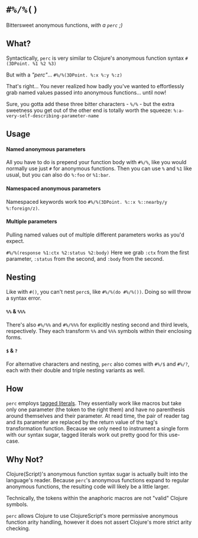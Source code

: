 # `#%/%()`

Bittersweet anonymous functions, _with a `perc` ;)_


## What?

Syntactically, `perc` is very similar to Clojure's anonymous function syntax `#(3DPoint. %1 %2 %3)`

But with a _"perc"_... `#%/%(3DPoint. %:x %:y %:z)`

That's right... You never realized how badly you've wanted to effortlessly grab named values passed into anonymous functions... until now!

Sure, you gotta add these three bitter characters - `%/%` - but the extra sweetness you get out of the other end is totally worth the squeeze: `%:a-very-self-describing-parameter-name`

## Usage

#### Named anonymous parameters
All you have to do is prepend your function body with `#%/%`, like you would normally use just `#` for anonymous functions. Then you can use `%` and `%1` like usual, but you can also do `%:foo` or `%1:bar`.

#### Namespaced anonymous parameters
Namespaced keywords work too `#%/%(3DPoint. %::x %::nearby/y %:foreign/z)`.

#### Multiple parameters
Pulling named values out of multiple different parameters works as you'd expect.

`#%/%(response %1:ctx %2:status %2:body)` Here we grab `:ctx` from the first parameter, `:status` from the second, and `:body` from the second.

## Nesting

Like with `#()`, you can't nest `perc`s, like `#%/%(do #%/%())`. Doing so will throw a syntax error.

#### `%%` & `%%%`
There's also `#%/%%` and `#%/%%%` for explicitly nesting second and third levels, respectively. They each transform `%%` and `%%%` symbols within their enclosing forms.

#### `$` & `?`
For alternative characters and nesting, `perc` also comes with `#%/$` and `#%/?`, each with their double and triple nesting variants as well.

## How

`perc` employs [tagged literals](https://clojure.org/reference/reader#tagged_literals). They essentially work like macros but take only one parameter (the token to the right them) and have no parenthesis around themselves and their parameter. At read time, the pair of reader tag and its parameter are replaced by the return value of the tag's transformation function. Because we only need to instrument a single form with our syntax sugar, tagged literals work out pretty good for this use-case.

## Why Not?

Clojure(Script)'s anonymous function syntax sugar is actually built into the language's reader. Because `perc`'s anonymous functions expand to regular anonymous functions, the resulting code will likely be a little larger.

Technically, the tokens within the anaphoric macros are not "valid" Clojure symbols.

`perc` allows Clojure to use ClojureScript's more permissive anonymous function arity handling, however it does not assert Clojure's more strict arity checking.

